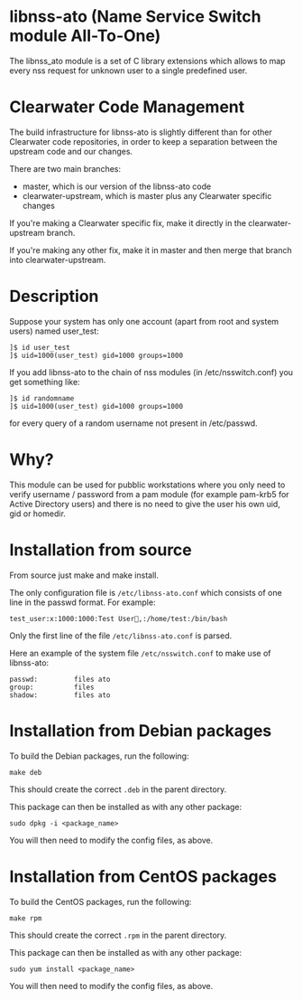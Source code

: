 libnss-ato (Name Service Switch module All-To-One)
==========

The libnss_ato module is a set of C library extensions which allows to map every nss request for unknown user to a single predefined user.

Clearwater Code Management
==========================

The build infrastructure for libnss-ato is slightly different than for other Clearwater code
repositories, in order to keep a separation between the upstream code and our changes.

There are two main branches:

- master, which is our version of the libnss-ato code
- clearwater-upstream, which is master plus any Clearwater specific changes

If you're making a Clearwater specific fix, make it directly in the clearwater-upstream
branch.

If you're making any other fix, make it in master and then merge that branch into
clearwater-upstream.

Description
=========

Suppose your system has only one account (apart from root and system users) named user_test:

```console
]$ id user_test
]$ uid=1000(user_test) gid=1000 groups=1000
```

If you add libnss-ato to the chain of nss modules (in /etc/nsswitch.conf) you get something like:

```console
]$ id randomname
]$ uid=1000(user_test) gid=1000 groups=1000
```

for every query of a random username not present in /etc/passwd.

Why?
=========

This module can be used for pubblic workstations where you only need to verify username / password from a pam module (for example pam-krb5 for Active Directory users) and there is no need to give the user his own uid, gid or homedir.

Installation from source
=========
From source just make and make install.

The only configuration file is `/etc/libnss-ato.conf` which consists of one line in the passwd format. For example:

```console
test_user:x:1000:1000:Test User,:/home/test:/bin/bash
```

Only the first line of the file `/etc/libnss-ato.conf` is parsed.

Here an example of the system file `/etc/nsswitch.conf` to make use of libnss-ato:

```console
passwd:         files ato
group:          files
shadow:         files ato
```

Installation from Debian packages
=========
To build the Debian packages, run the following:
```console
make deb
```
This should create the correct `.deb` in the parent directory.

This package can then be installed as with any other package:
```console
sudo dpkg -i <package_name>
```
You will then need to modify the config files, as above.

Installation from CentOS packages
=========
To build the CentOS packages, run the following:
```console
make rpm
```
This should create the correct `.rpm` in the parent directory.

This package can then be installed as with any other package:
```console
sudo yum install <package_name>
```
You will then need to modify the config files, as above.
